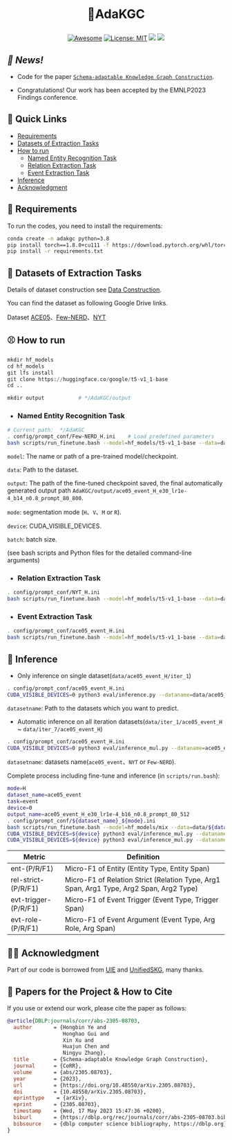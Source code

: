 
<h1 align="center"> <p> 🎇AdaKGC </p>
</h1>

<div align="center">
     
   [![Awesome](https://awesome.re/badge.svg)]() 
   [![License: MIT](https://img.shields.io/badge/License-MIT-green.svg)](https://opensource.org/licenses/MIT)
   ![](https://img.shields.io/github/last-commit/zjunlp/AdaKGC?color=green) 
   ![](https://img.shields.io/badge/PRs-Welcome-red) 
</div>

## *👋 News!*

- Code for the paper [`Schema-adaptable Knowledge Graph Construction`](https://arxiv.org/abs/2305.08703).

- Congratulations! Our work has been accepted by the EMNLP2023 Findings conference.


## 🎉 Quick Links

* [Requirements](#requirements)
* [Datasets of Extraction Tasks](#datasets-of-extraction-tasks)
* [How to run](#how-to-run)
  * [Named Entity Recognition Task](#ner)
  * [Relation Extraction Task](#re)
  * [Event Extraction Task](#ee)
* [Inference](#inference)
* [Acknowledgment](#acknowledgment)

## 🎈 Requirements

<a id="requirements"></a>

To run the codes, you need to install the requirements:

```bash
conda create -n adakgc python=3.8
pip install torch==1.8.0+cu111 -f https://download.pytorch.org/whl/torch_stable.html
pip install -r requirements.txt

```

## 🎏 Datasets of Extraction Tasks

<a id="datasets-of-extraction-tasks"></a>

Details of dataset construction see [Data Construction](./dataset_construct/README.md).

You can find the dataset as following Google Drive links.

Dataset [ACE05](https://drive.google.com/file/d/14ESd_mjx8PG6E7ls3bxWYuNiPhYWBqlJ/view?usp=sharing)、[Few-NERD](https://drive.google.com/file/d/1K6ZZoJj_FofdqZSLgE6mlHHS3bLWM90Z/view?usp=sharing)、[NYT](https://drive.google.com/file/d/1_x8efbnt5ljaAtUIlqi3T_AVT3nZqoKT/view?usp=sharing)

## ⚾ How to run

<a id="how-to-run"></a>

```python
mkdir hf_models
cd hf_models
git lfs install
git clone https://huggingface.co/google/t5-v1_1-base
cd ..

mkdir output           # */AdaKGC/output
```

+ ### Named Entity Recognition Task

  <a id="ner"></a>

```bash
# Current path:  */AdaKGC
. config/prompt_conf/Few-NERD_H.ini    # Load predefined parameters
bash scripts/run_finetune.bash --model=hf_models/t5-v1_1-base --data=data/Few-NERD_H/iter_1 --output=output/Few-NERD --mode=H --device=0 --batch=16

```

`model`:  The name or path of a pre-trained model/checkpoint.

`data`: Path to the dataset.

`output`: The path of the fine-tuned checkpoint saved, the final automatically generated output path `AdaKGC/output/ace05_event_H_e30_lr1e-4_b14_n0.8_prompt_80_800`.

`mode`: segmentation mode (`H`、`V`、`M` or `R`).

`device`: CUDA_VISIBLE_DEVICES.

`batch`: batch size.

(see bash scripts and Python files for the detailed command-line arguments)

+ ### Relation Extraction Task

  <a id="re"></a>

```bash
. config/prompt_conf/NYT_H.ini  
bash scripts/run_finetune.bash --model=hf_models/t5-v1_1-base --data=data/NYT_H/iter_1 --output=output/NYT --mode=H --device=0 --batch=16
```

+ ### Event Extraction Task

  <a id="ee"></a>

```bash
. config/prompt_conf/ace05_event_H.ini  
bash scripts/run_finetune.bash --model=hf_models/t5-v1_1-base --data=data/ace05_event_H/iter_1 --output=output/ace05_event --mode=H --device=0 --batch=16
```

## 🎰 Inference

<a id="inference"></a>

* Only inference on single dataset(`data/ace05_event_H/iter_1`)

```bash
. config/prompt_conf/ace05_event_H.ini
CUDA_VISIBLE_DEVICES=0 python3 eval/inference.py --dataname=data/ace05_event_H/iter_1 --model=output/ace05_event_H_e30_lr1e-4_b16_n0.8_prompt_80_512 --task=event --cuda=0 --mode=H --use_ssi=${use_ssi} --use_task=${use_task} --use_prompt=${use_prompt} --prompt_len=${prompt_len} --prompt_dim=${prompt_dim}

```

`datasetname`: Path to the datasets which you want to predict.

* Automatic inference on all iteration datasets(`data/iter_1/ace05_event_H` ~ `data/iter_7/ace05_event_H`)

```bash
. config/prompt_conf/ace05_event_H.ini
CUDA_VISIBLE_DEVICES=0 python3 eval/inference_mul.py --dataname=ace05_event --model=output/ace05_event_H_e30_lr1e-4_b16_n0.8_prompt_80_512 --task=event --cuda=0 --mode=H --use_ssi=${use_ssi} --use_task=${use_task} --use_prompt=${use_prompt} --prompt_len=${prompt_len} --prompt_dim=${prompt_dim}

```

`datasetname`: datasets name(`ace05_event`、`NYT` or `Few-NERD`).

Complete process including fine-tune and inference (in `scripts/run.bash`):

```bash
mode=H
dataset_name=ace05_event
task=event
device=0
output_name=ace05_event_H_e30_lr1e-4_b16_n0.8_prompt_80_512
. config/prompt_conf/${dataset_name}_${mode}.ini 
bash scripts/run_finetune.bash --model=hf_models/mix --data=data/${dataset_name}_${mode}/iter_1 --output=output/${dataset_name} --mode=${mode} --device=${device} 
CUDA_VISIBLE_DEVICES=${device} python3 eval/inference_mul.py --dataname=${dataset_name} --model=${output_name} --task=${task} --mode=${mode} --use_ssi=${use_ssi} --use_task=${use_task} --use_prompt=${use_prompt} --prompt_len=${prompt_len} --prompt_dim=${prompt_dim}
CUDA_VISIBLE_DEVICES=${device} python3 eval/inference_mul.py --dataname=${dataset_name} --model=${output_name} --task=${task} --mode=${mode} --CD --use_ssi=${use_ssi} --use_task=${use_task} --use_prompt=${use_prompt} --prompt_len=${prompt_len} --prompt_dim=${prompt_dim}


```

| Metric               | Definition                                                                              |
| -------------------- | --------------------------------------------------------------------------------------- |
| ent-(P/R/F1)         | Micro-F1 of Entity (Entity Type, Entity Span)                                           |
| rel-strict-(P/R/F1)  | Micro-F1 of Relation Strict (Relation Type, Arg1 Span, Arg1 Type, Arg2 Span, Arg2 Type) |
| evt-trigger-(P/R/F1) | Micro-F1 of Event Trigger (Event Type, Trigger Span)                                    |
| evt-role-(P/R/F1)    | Micro-F1 of Event Argument (Event Type, Arg Role, Arg Span)                             |

## 🏳‍🌈 Acknowledgment

<a id="acknowledgment"></a>

Part of our code is borrowed from [UIE](https://github.com/universal-ie/UIE) and [UnifiedSKG](https://github.com/hkunlp/unifiedskg), many thanks.

## 🚩 Papers for the Project & How to Cite

If you use or extend our work, please cite the paper as follows:

```bibtex
@article{DBLP:journals/corr/abs-2305-08703,
  author       = {Hongbin Ye and
                  Honghao Gui and
                  Xin Xu and
                  Huajun Chen and
                  Ningyu Zhang},
  title        = {Schema-adaptable Knowledge Graph Construction},
  journal      = {CoRR},
  volume       = {abs/2305.08703},
  year         = {2023},
  url          = {https://doi.org/10.48550/arXiv.2305.08703},
  doi          = {10.48550/arXiv.2305.08703},
  eprinttype    = {arXiv},
  eprint       = {2305.08703},
  timestamp    = {Wed, 17 May 2023 15:47:36 +0200},
  biburl       = {https://dblp.org/rec/journals/corr/abs-2305-08703.bib},
  bibsource    = {dblp computer science bibliography, https://dblp.org}
}
```
